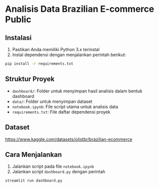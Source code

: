 # Analisis Data Brazilian E-commerce Public

## Instalasi
1. Pastikan Anda memiliki Python 3.x terinstal
2. Instal dependensi dengan menjalankan perintah berikut:
```bash
pip install -r requirements.txt
```

## Struktur Proyek
- `dashboard/`: Folder untuk menyimpan hasil analisis dalam bentuk dashboard
- `data/`: Folder untuk menyimpan dataset
- `notebook.ipynb`: File script utama untuk analisis data
- `requirements.txt`: File daftar dependensi proyek

## Dataset
https://www.kaggle.com/datasets/olistbr/brazilian-ecommerce

## Cara Menjalankan
1. Jalankan script pada file `notebook.ipynb`
2. Jalankan script `dashboard.py` dengan perintah
```bash
streamlit run dashboard.py
```